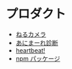 # プロダクト

- [ねるカメラ](neru-camera.md)
- [あにまーれ診断](animare-shindan.md)
- [heartbeat!](heartbeat.md)
- [npm パッケージ](npm-packages.md)
